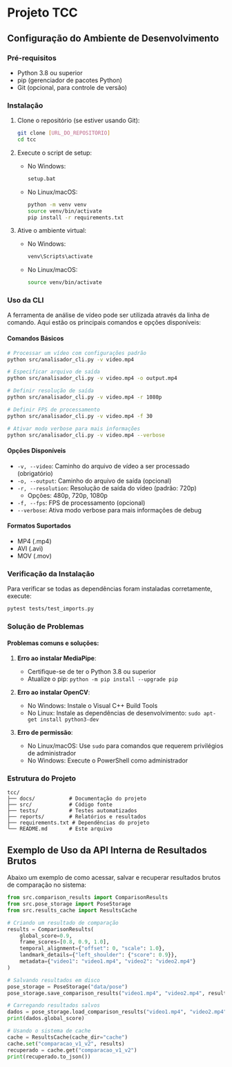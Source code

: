 # Projeto TCC

## Configuração do Ambiente de Desenvolvimento

### Pré-requisitos

- Python 3.8 ou superior
- pip (gerenciador de pacotes Python)
- Git (opcional, para controle de versão)

### Instalação

1. Clone o repositório (se estiver usando Git):

   ```bash
   git clone [URL_DO_REPOSITÓRIO]
   cd tcc
   ```

2. Execute o script de setup:

   - No Windows:
     ```bash
     setup.bat
     ```
   - No Linux/macOS:
     ```bash
     python -m venv venv
     source venv/bin/activate
     pip install -r requirements.txt
     ```

3. Ative o ambiente virtual:
   - No Windows:
     ```bash
     venv\Scripts\activate
     ```
   - No Linux/macOS:
     ```bash
     source venv/bin/activate
     ```

### Uso da CLI

A ferramenta de análise de vídeo pode ser utilizada através da linha de comando. Aqui estão os principais comandos e opções disponíveis:

#### Comandos Básicos

```bash
# Processar um vídeo com configurações padrão
python src/analisador_cli.py -v video.mp4

# Especificar arquivo de saída
python src/analisador_cli.py -v video.mp4 -o output.mp4

# Definir resolução de saída
python src/analisador_cli.py -v video.mp4 -r 1080p

# Definir FPS de processamento
python src/analisador_cli.py -v video.mp4 -f 30

# Ativar modo verbose para mais informações
python src/analisador_cli.py -v video.mp4 --verbose
```

#### Opções Disponíveis

- `-v, --video`: Caminho do arquivo de vídeo a ser processado (obrigatório)
- `-o, --output`: Caminho do arquivo de saída (opcional)
- `-r, --resolution`: Resolução de saída do vídeo (padrão: 720p)
  - Opções: 480p, 720p, 1080p
- `-f, --fps`: FPS de processamento (opcional)
- `--verbose`: Ativa modo verbose para mais informações de debug

#### Formatos Suportados

- MP4 (.mp4)
- AVI (.avi)
- MOV (.mov)

### Verificação da Instalação

Para verificar se todas as dependências foram instaladas corretamente, execute:

```bash
pytest tests/test_imports.py
```

### Solução de Problemas

#### Problemas comuns e soluções:

1. **Erro ao instalar MediaPipe**:

   - Certifique-se de ter o Python 3.8 ou superior
   - Atualize o pip: `python -m pip install --upgrade pip`

2. **Erro ao instalar OpenCV**:

   - No Windows: Instale o Visual C++ Build Tools
   - No Linux: Instale as dependências de desenvolvimento: `sudo apt-get install python3-dev`

3. **Erro de permissão**:
   - No Linux/macOS: Use `sudo` para comandos que requerem privilégios de administrador
   - No Windows: Execute o PowerShell como administrador

### Estrutura do Projeto

```
tcc/
├── docs/           # Documentação do projeto
├── src/            # Código fonte
├── tests/          # Testes automatizados
├── reports/        # Relatórios e resultados
├── requirements.txt # Dependências do projeto
└── README.md       # Este arquivo
```

## Exemplo de Uso da API Interna de Resultados Brutos

Abaixo um exemplo de como acessar, salvar e recuperar resultados brutos de comparação no sistema:

```python
from src.comparison_results import ComparisonResults
from src.pose_storage import PoseStorage
from src.results_cache import ResultsCache

# Criando um resultado de comparação
results = ComparisonResults(
    global_score=0.9,
    frame_scores=[0.8, 0.9, 1.0],
    temporal_alignment={"offset": 0, "scale": 1.0},
    landmark_details={"left_shoulder": {"score": 0.9}},
    metadata={"video1": "video1.mp4", "video2": "video2.mp4"}
)

# Salvando resultados em disco
pose_storage = PoseStorage("data/pose")
pose_storage.save_comparison_results("video1.mp4", "video2.mp4", results)

# Carregando resultados salvos
dados = pose_storage.load_comparison_results("video1.mp4", "video2.mp4")
print(dados.global_score)

# Usando o sistema de cache
cache = ResultsCache(cache_dir="cache")
cache.set("comparacao_v1_v2", results)
recuperado = cache.get("comparacao_v1_v2")
print(recuperado.to_json())
```
